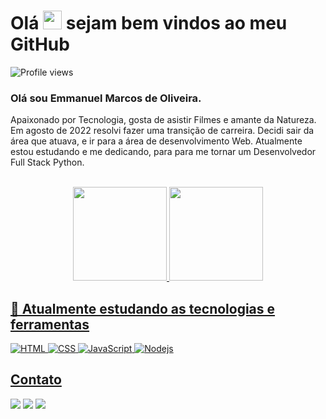 <h1 align="left">Olá <img src="https://raw.githubusercontent.com/kaueMarques/kaueMarques/master/hi.gif" height="30px"> sejam bem vindos ao meu GitHub</h1>


<p align="left"> <img src="https://komarev.com/ghpvc/?username=emmanuelmarcosdeoliveira&color=yellow" alt="Profile views" /> </p>
 
 ### Olá sou Emmanuel Marcos de Oliveira.

 Apaixonado por Tecnologia, gosta de asistir Filmes e amante da Natureza. Em agosto de 2022 resolvi fazer uma transição de carreira.
Decidi sair da área que atuava, e ir para a área de desenvolvimento Web. Atualmente estou estudando e me dedicando, para para me tornar um Desenvolvedor Full Stack Python.  
 
 

 
<br>

<div align="center"> 
 <a href="https://github.com/emmanuelmarcosdeoliveira">
  <img height="150em" src="https://github-readme-stats.vercel.app/api?username=emmanuelmarcosdeoliveira&show_icons=true&theme=radical&include_all_commits=true&count_private=true"/>
  <img height="150em" src="https://github-readme-stats.vercel.app/api/top-langs/?username=emmanuelmarcosdeoliveira&layout=compact&langs_count=7&theme=radical"/>
</div>
  
  
## 📓 Atualmente estudando as tecnologias e ferramentas

![HTML](https://img.shields.io/badge/HTML5-E34F26?style=for-the-badge&logo=html5&logoColor=white)
![CSS](https://img.shields.io/badge/CSS3-1572B6?style=for-the-badge&logo=css3&logoColor=white)
![JavaScript](https://img.shields.io/badge/JavaScript-F7DF1E?style=for-the-badge&logo=javascript&logoColor=black)
![Nodejs](https://img.shields.io/badge/Node.js-43853D?style=for-the-badge&logo=node.js&logoColor=white)
          

    
   
   ## Contato
   <div> 


  <a href = "mailto:emmanuelmarcosdeoliveira@gmail.com"><img src="https://img.shields.io/badge/-Gmail-%23333?style=for-the-badge&logo=gmail&logoColor=white" target="_blank"></a>
  <a href="https://www.linkedin.com/in/oliveira-marcos-emmanuel?lipi=urn%3Ali%3Apage%3Ad_flagship3_profile_view_base_contact_details%3BUetG4s3ZT76Byt3XWdZ2Tg%3D%3D" target="_blank"><img src="https://img.shields.io/badge/-LinkedIn-%230077B5?style=for-the-badge&logo=linkedin&logoColor=white" target="_blank"></a> 
     <a href="https://discord.gg/9rjzZVGa3Z"><img src="https://img.shields.io/badge/Discord-7289DA?style=for-the-badge&logo=discord&logoColor=white"></a> 
 
 
 </div>
 
